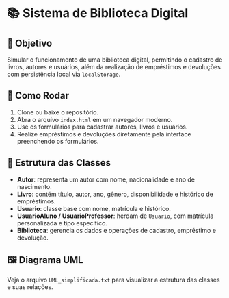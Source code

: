 # 📚 Sistema de Biblioteca Digital

## 🎯 Objetivo
Simular o funcionamento de uma biblioteca digital, permitindo o cadastro de livros, autores e usuários, além da realização de empréstimos e devoluções com persistência local via `localStorage`.

## 🚀 Como Rodar
1. Clone ou baixe o repositório.
2. Abra o arquivo `index.html` em um navegador moderno.
3. Use os formulários para cadastrar autores, livros e usuários.
4. Realize empréstimos e devoluções diretamente pela interface preenchendo os formulários.

## 🧠 Estrutura das Classes

- **Autor**: representa um autor com nome, nacionalidade e ano de nascimento.
- **Livro**: contém título, autor, ano, gênero, disponibilidade e histórico de empréstimos.
- **Usuario**: classe base com nome, matrícula e histórico.
- **UsuarioAluno / UsuarioProfessor**: herdam de `Usuario`, com matrícula personalizada e tipo específico.
- **Biblioteca**: gerencia os dados e operações de cadastro, empréstimo e devolução.

## 🖼️ Diagrama UML
Veja o arquivo `UML_simplificada.txt` para visualizar a estrutura das classes e suas relações.